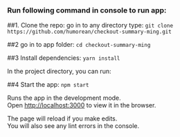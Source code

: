 ### Run following command in console to run app:
##1. Clone the repo: go in to any directory type:
`git clone https://github.com/humorean/checkout-summary-ming.git`

##2 go in to app folder: 
`cd checkout-summary-ming`

##3 Install dependencies:
`yarn install`


In the project directory, you can run:

##4 Start the app:
`npm start`

Runs the app in the development mode.<br>
Open [http://localhost:3000](http://localhost:3000) to view it in the browser.

The page will reload if you make edits.<br>
You will also see any lint errors in the console.